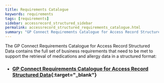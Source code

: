 ```yaml
---
title: Requirements Catalogue
keywords: requirements
tags: [requirements]
sidebar: accessrecord_structured_sidebar
permalink: accessrecord_structured_requirements_catalogue.html
summary: "GP Connect Requirements Catalogue for Access Record Structured Data"
---
```


The GP Connect Requirements Catalogue for Access Record Structured Data contains the full set of business requirements that need to be met to support the retrieval of medications and allergy data in a structured format:
-   ### [GP Connect Requirements Catalogue for Access Record Structured Data](pages/accessrecord_structured/GP%20Connect%20Req%20Cat%20-%20Access%20Record%20Structured%20Data%20v1.0.xlsx){:target="_blank"} ###
